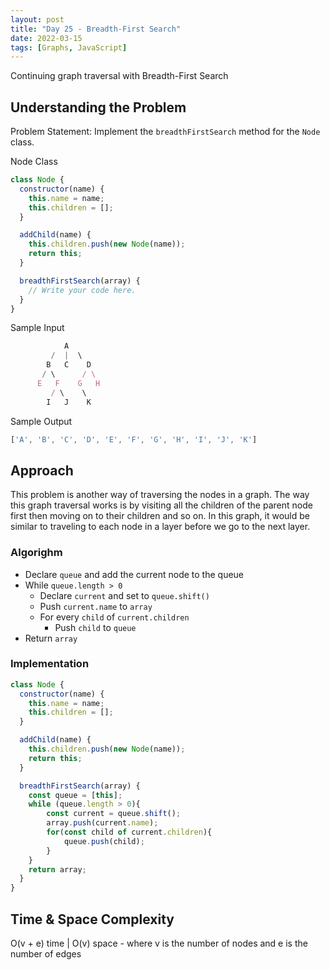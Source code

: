 ```yaml
---
layout: post
title: "Day 25 - Breadth-First Search"
date: 2022-03-15
tags: [Graphs, JavaScript]
---
```

Continuing graph traversal with Breadth-First Search

## Understanding the Problem

Problem Statement: Implement the `breadthFirstSearch` method for the `Node` class.

Node Class

```js
class Node {
  constructor(name) {
    this.name = name;
    this.children = [];
  }

  addChild(name) {
    this.children.push(new Node(name));
    return this;
  }

  breadthFirstSearch(array) {
    // Write your code here.
  }
}
```

Sample Input

```js
            A
         /  |  \
        B   C    D
       / \      / \
      E   F    G   H
         / \    \
        I   J    K
```

Sample Output

```js
['A', 'B', 'C', 'D', 'E', 'F', 'G', 'H', 'I', 'J', 'K']
```

## Approach

This problem is another way of traversing the nodes in a graph. The way this graph traversal works is by visiting all the children of the parent node first then moving on to their children and so on. In this graph, it would be similar to traveling to each node in a layer before we go to the next layer.

### Algorighm

* Declare `queue` and add the current node to the queue
* While `queue.length > 0`
  * Declare `current` and set to `queue.shift()`
  * Push `current.name` to `array`
  * For every `child` of `current.children`
    * Push `child` to `queue`
* Return `array`

### Implementation

```js
class Node {
  constructor(name) {
    this.name = name;
    this.children = [];
  }

  addChild(name) {
    this.children.push(new Node(name));
    return this;
  }

  breadthFirstSearch(array) {
    const queue = [this];
    while (queue.length > 0){
        const current = queue.shift();
        array.push(current.name);
        for(const child of current.children){
            queue.push(child);
        }
    }
    return array;
  }
}
```

## Time & Space Complexity

O(v + e) time | O(v) space - where v is the number of nodes and e is the number of edges
